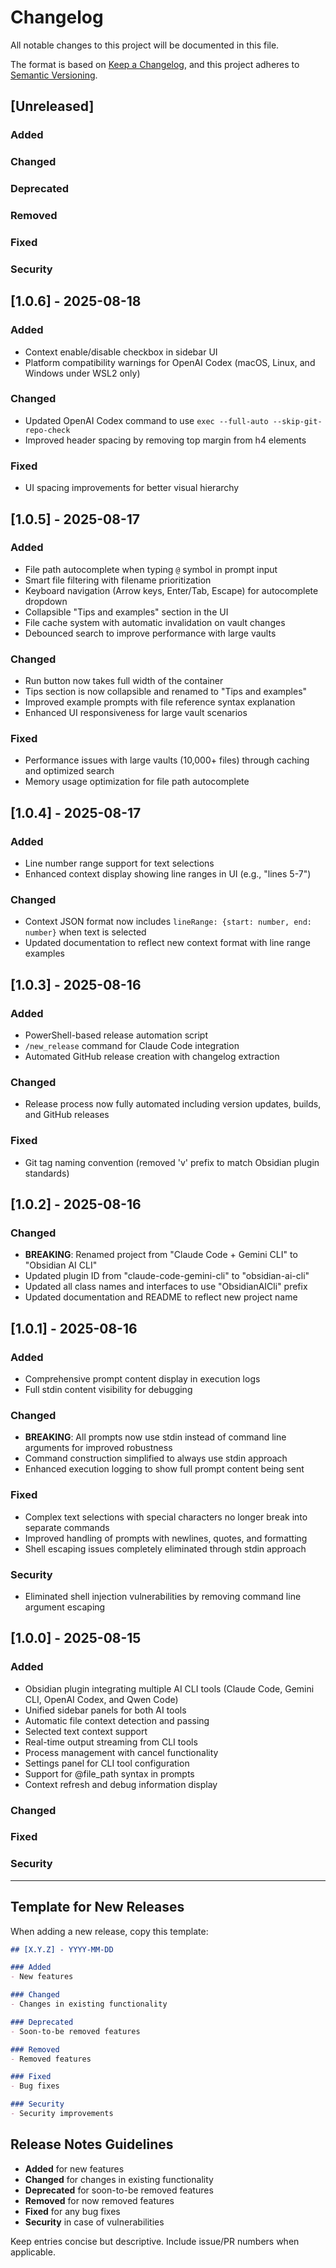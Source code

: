 # Changelog

All notable changes to this project will be documented in this file.

The format is based on [Keep a Changelog](https://keepachangelog.com/en/1.0.0/),
and this project adheres to [Semantic Versioning](https://semver.org/spec/v2.0.0.html).

## [Unreleased]

### Added

### Changed

### Deprecated

### Removed

### Fixed

### Security

## [1.0.6] - 2025-08-18

### Added
- Context enable/disable checkbox in sidebar UI
- Platform compatibility warnings for OpenAI Codex (macOS, Linux, and Windows under WSL2 only)

### Changed
- Updated OpenAI Codex command to use `exec --full-auto --skip-git-repo-check`
- Improved header spacing by removing top margin from h4 elements

### Fixed
- UI spacing improvements for better visual hierarchy

## [1.0.5] - 2025-08-17

### Added
- File path autocomplete when typing `@` symbol in prompt input
- Smart file filtering with filename prioritization
- Keyboard navigation (Arrow keys, Enter/Tab, Escape) for autocomplete dropdown
- Collapsible "Tips and examples" section in the UI
- File cache system with automatic invalidation on vault changes
- Debounced search to improve performance with large vaults

### Changed
- Run button now takes full width of the container
- Tips section is now collapsible and renamed to "Tips and examples"
- Improved example prompts with file reference syntax explanation
- Enhanced UI responsiveness for large vault scenarios

### Fixed
- Performance issues with large vaults (10,000+ files) through caching and optimized search
- Memory usage optimization for file path autocomplete

## [1.0.4] - 2025-08-17

### Added
- Line number range support for text selections
- Enhanced context display showing line ranges in UI (e.g., "lines 5-7")

### Changed
- Context JSON format now includes `lineRange: {start: number, end: number}` when text is selected
- Updated documentation to reflect new context format with line range examples

## [1.0.3] - 2025-08-16

### Added
- PowerShell-based release automation script
- `/new_release` command for Claude Code integration
- Automated GitHub release creation with changelog extraction

### Changed
- Release process now fully automated including version updates, builds, and GitHub releases

### Fixed
- Git tag naming convention (removed 'v' prefix to match Obsidian plugin standards)

## [1.0.2] - 2025-08-16

### Changed
- **BREAKING**: Renamed project from "Claude Code + Gemini CLI" to "Obsidian AI CLI"
- Updated plugin ID from "claude-code-gemini-cli" to "obsidian-ai-cli"
- Updated all class names and interfaces to use "ObsidianAICli" prefix
- Updated documentation and README to reflect new project name

## [1.0.1] - 2025-08-16

### Added
- Comprehensive prompt content display in execution logs
- Full stdin content visibility for debugging

### Changed
- **BREAKING**: All prompts now use stdin instead of command line arguments for improved robustness
- Command construction simplified to always use stdin approach
- Enhanced execution logging to show full prompt content being sent

### Fixed
- Complex text selections with special characters no longer break into separate commands
- Improved handling of prompts with newlines, quotes, and formatting
- Shell escaping issues completely eliminated through stdin approach

### Security
- Eliminated shell injection vulnerabilities by removing command line argument escaping

## [1.0.0] - 2025-08-15

### Added
- Obsidian plugin integrating multiple AI CLI tools (Claude Code, Gemini CLI, OpenAI Codex, and Qwen Code)
- Unified sidebar panels for both AI tools
- Automatic file context detection and passing
- Selected text context support
- Real-time output streaming from CLI tools
- Process management with cancel functionality
- Settings panel for CLI tool configuration
- Support for @file_path syntax in prompts
- Context refresh and debug information display

### Changed

### Fixed

### Security

---

## Template for New Releases

When adding a new release, copy this template:

```markdown
## [X.Y.Z] - YYYY-MM-DD

### Added
- New features

### Changed
- Changes in existing functionality

### Deprecated
- Soon-to-be removed features

### Removed
- Removed features

### Fixed
- Bug fixes

### Security
- Security improvements
```

## Release Notes Guidelines

- **Added** for new features
- **Changed** for changes in existing functionality
- **Deprecated** for soon-to-be removed features
- **Removed** for now removed features
- **Fixed** for any bug fixes
- **Security** in case of vulnerabilities

Keep entries concise but descriptive. Include issue/PR numbers when applicable.

